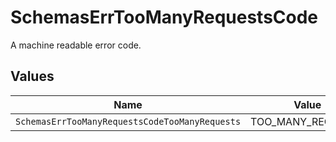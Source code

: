 # SchemasErrTooManyRequestsCode

A machine readable error code.


## Values

| Name                                           | Value                                          |
| ---------------------------------------------- | ---------------------------------------------- |
| `SchemasErrTooManyRequestsCodeTooManyRequests` | TOO_MANY_REQUESTS                              |